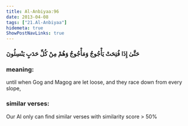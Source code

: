 ```yaml
---
title: Al-Anbiyaa:96
date: 2013-04-08
tags: ["21.Al-Anbiyaa"]
hidemeta: true 
ShowPostNavLinks: true 
---
```

### حَتَّىٰ إِذَا فُتِحَتْ يَأْجُوجُ وَمَأْجُوجُ وَهُمْ مِنْ كُلِّ حَدَبٍ يَنْسِلُونَ
### meaning: 
until when Gog and Magog are let loose, and they race down from every slope,
### similar verses: 

Our AI only can find similar verses with similarity score > 50% 




